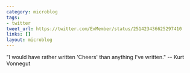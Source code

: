 ```yaml
---
category: microblog
tags:
- twitter
tweet_url: https://twitter.com/ExMember/status/251423436625297410
links: []
layout: microblog
---
```

"I would have rather written 'Cheers' than anything I've written." -- Kurt Vonnegut
